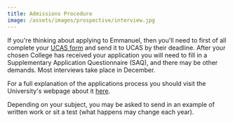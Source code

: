 ```yaml
---
title: Admissions Procedure
image: /assets/images/prospective/interview.jpg
---
```

If you're thinking about applying to Emmanuel, then you'll need to first of all complete your [UCAS form](http://ucas.com/) and send it to UCAS by their deadline. After your chosen College has received your application you will need to fill in a Supplementary Application Questionnaire (SAQ), and there may be other demands. Most interviews take place in December.

For a full explanation of the applications process you should visit the University's webpage about it [here](http://www.cam.ac.uk/admissions/undergraduate/apply/index.html).

Depending on your subject, you may be asked to send in an example of written work or sit a test (what happens may change each year).
